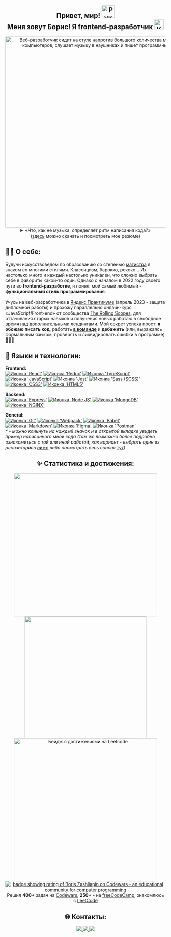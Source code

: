 <h2 align="center"><b>Привет, мир! <img src="https://emojipedia-us.s3.amazonaws.com/source/skype/289/victory-hand_270c-fe0f.png" width="40" alt="Рука в приветственном жесте">
<br>
  Меня зовут Борис! Я frontend-разработчик</b> <img src="https://i.pinimg.com/originals/a6/70/91/a67091c003173f3cd58801f345392dde.gif" alt="Кот, печатающий на клавиатуре ноутбука" width="30"></h2>
  
 <div align="center">
  <img src="https://media.tenor.com/qJ5evVs-_uUAAAAC/coding.gif" width="600" alt="Веб-разработчик сидит на стуле напротив большого количества мониторов компьютеров, слушает музыку в наушниках и пишет программный код">
  <br>
  <details><summary>&laquo;Что, как не музыка, определяет ритм написания кода?&raquo;</summary>
    
https://user-images.githubusercontent.com/108838349/215626451-8365718e-923b-46f3-861f-69494e9d5c49.mp4

  </details>
  (<a href="https://github.com/elrouss/elrouss/files/11159006/ZashliapinBD-frontend_ed05042023.pdf">здесь</a> можно скачать и посмотреть мое резюме)
</div>


<h2>🧘‍♂️ О себе:</h2>
Будучи искусствоведом по образованию со степенью <a href="https://diploma.spbu.ru/gp/view?id=13325">магистра</a> я знаком со многими стилями. Классицизм, барокко, рококо... Их настолько много и каждый настолько уникален, что сложно выбрать себе в фавориты какой-то один. Однако с началом в 2022 году своего пути во <b>frontend-разработке</b>, я понял: мой самый любимый - <b>функциональный стиль программирования</b>.
<br>
<br>
Учусь на веб-разработчика в <a href="https://practicum.yandex.ru/web/">Яндекс Практикуме</a> (апрель 2023 - защита дипломной работы) и прохожу параллельно онлайн-курс &laquo;JavaScript/Front-end&raquo; от сообщества <a href="https://rs.school/">The Rolling Scopes</a>, для оттачивания старых навыков и получения новых работаю в свободное время над <a href="https://github.com/elrouss/competitive-project-team-1">дополнительными</a> лендингами. Мой секрет успеха прост: <b>я обожаю писать код</b>, работать <a href="https://github.com/Kumiho1/lubimovka"><b>в команде</b></a> и <b>дебажить</b> (или, выражаясь формальным языком, проверять и ликвидировать ошибки в программе) 🐞🔫😄

<br>

<h2>🔧 Языки и технологии:</h2>
<b>Frontend:</b>
<br>
<a href="https://github.com/elrouss/react-mesto-auth/blob/main/src/components/App/App.js"><img src="https://img.shields.io/badge/React-20232A?style=for-the-badge&logo=react&logoColor=61DAFB" alt="Иконка 'React'"></a>
<a href=""><img src="https://img.shields.io/badge/Redux-593D88?style=for-the-badge&logo=redux&logoColor=white" alt="Иконка 'Redux'"></a>
<a href=""><img src="https://img.shields.io/badge/TypeScript-007ACC?style=for-the-badge&logo=typescript&logoColor=white" alt="Иконка 'TypeScript'"></a>
<a href="https://github.com/elrouss/competitive-project-team-1/blob/main/scripts/pages/index.js"><img src="https://img.shields.io/badge/JavaScript-323330?style=for-the-badge&logo=javascript&logoColor=F7DF1E" alt="Иконка 'JavaScript'"></a>
<a href=""><img src="https://img.shields.io/badge/Jest-C21325?style=for-the-badge&logo=jest&logoColor=white" alt="Иконка 'Jest'"></a>
<a href="https://github.com/elrouss/movies-explorer-frontend/tree/main/src/sass"><img src="https://img.shields.io/badge/Sass-CC6699?style=for-the-badge&logo=sass&logoColor=white" alt="Иконка 'Sass (SCSS)'"></a>
<a href="https://github.com/Kumiho1/lubimovka/blob/main/blocks/footer/__container/footer__container.css"><img src="https://img.shields.io/badge/CSS3-1572B6?style=for-the-badge&logo=css3&logoColor=white" alt="Иконка 'СSS3'"></a>
<a href="https://github.com/elrouss/how-to-learn/blob/main/index.html"><img src="https://img.shields.io/badge/HTML5-E34F26?style=for-the-badge&logo=html5&logoColor=white" alt="Иконка 'HTML5'"></a>

<b>Backend:</b>
<br>
<a href="https://github.com/elrouss/express-mesto-gha/blob/main/app.js"><img src="https://img.shields.io/badge/Express.js-000000?style=for-the-badge&logo=express&logoColor=white" alt="Иконка 'Express'"></a>
<a href="https://github.com/elrouss/express-mesto-gha/blob/main/package.json"><img src="https://img.shields.io/badge/Node.js-339933?style=for-the-badge&logo=nodedotjs&logoColor=white" alt="Иконка 'Node JS'"></a>
<a href="https://github.com/elrouss/express-mesto-gha/blob/main/app.js"><img src="https://img.shields.io/badge/MongoDB-4EA94B?style=for-the-badge&logo=mongodb&logoColor=white" alt="Иконка 'MongoDB'"></a>
<a href=""><img src="https://img.shields.io/badge/Nginx-009639?style=for-the-badge&logo=nginx&logoColor=white" alt="Иконка 'NGINX'"></a>

<b>General:</b>
<br>
<a href="https://github.com/elrouss/competitive-project-team-1/network"><img src="https://img.shields.io/badge/GIT-E44C30?style=for-the-badge&logo=git&logoColor=white" alt="Иконка 'Git'"></a>
<a href="https://github.com/elrouss/mesto/blob/main/webpack.config.js"><img src="https://img.shields.io/badge/Webpack-8DD6F9?style=for-the-badge&logo=Webpack&logoColor=white" alt="Иконка 'Webpack'"></a>
<a href="https://github.com/elrouss/yandex_landing/blob/main/babel.config.js"><img src="https://img.shields.io/badge/Babel-F9DC3E?style=for-the-badge&logo=babel&logoColor=white" alt="Иконка 'Babel'"></a>
<a href="https://elrouss.github.io/rsschool-cv/cv"><img src="https://img.shields.io/badge/Markdown-000000?style=for-the-badge&logo=markdown&logoColor=white" alt="Иконка 'Markdown'"></a>
<a href="https://www.figma.com/file/kJFAe4gM4V1YT6uDrx4jpF/Month-of-Landings_external-link?t=bRw75piMibawBlDZ-6"><img src="https://img.shields.io/badge/Figma-F24E1E?style=for-the-badge&logo=figma&logoColor=white" alt="Иконка 'Figma'"></a>
<a href=""><img src="https://img.shields.io/badge/Postman-FF6C37?style=for-the-badge&logo=Postman&logoColor=white" alt="Иконка 'Postman'"></a>
<br>
<i>* - можно кликнуть на каждый значок и в открытой вкладке увидеть пример написанного мной кода (там же возможно более подробно ознакомиться с той или иной работой; как вариант - выбрать один из репозиториев <a href="https://github.com/elrouss#:~:text=Customize%20your%20pins-,Pinned,-react%2Dmesto%2Dauth">ниже</a> либо посмотреть весь список <a href="https://github.com/elrouss?tab=repositories">тут</a>)</i>

<!-- <h2>📈 В планах:</h2>
<b>Frontend:</b>
<br>
<a href=""><img src="https://img.shields.io/badge/postcss-DD3A0A?style=for-the-badge&logo=postcss&logoColor=white" alt="Иконка 'PostCSS'"></a>
<a href=""><img src="https://img.shields.io/badge/Vue.js-35495E?style=for-the-badge&logo=vuedotjs&logoColor=4FC08D" alt="Иконка 'Vue'"></a>
<br>
<b>General:</b>
<br>
<a href=""><img src="https://shureed.github.io/images/badge.png" alt="Иконка алгоритмов" width="80"></a> - на данный момент изучаю самостоятельно <b>алгоритмы</b> по книге <a href="https://github.com/egonSchiele/grokking_algorithms">Адитьи Бхаргавы</a> и закрепляю свой навык написанием <a href="https://codepen.io/collection/ExbBJg">кода</a> -->

<!-- <br> -->

<!-- <h2 align="center">:man_student: Образование:</h2>
<div align="center">

|<img width="240" src="https://user-images.githubusercontent.com/108838349/211216539-bbb602c4-897b-49dd-868c-2a83df4d720f.png" alt="Скан сертификата, подтверждающий участие Бориса Зашляпина в разработке лендинга по заказу команды HR (Human Resources) Яндекс Практикума">|<img src="https://user-images.githubusercontent.com/108838349/211216223-91733ab8-01a9-4414-a389-b7e2c70181b7.jpeg" width="240" alt="Скан сертификата, подтверждающий прохождение Борисом Зашляпиным интенсива онлайн-школы 'Айтилогия'">|<img src="https://user-images.githubusercontent.com/108838349/215734968-bc6395a5-4a45-4f99-96a6-6e09b457d01c.png" width="200" alt="Скан сертификата, выданного Санкт-Петербургским государственным университетом с подтверждением владения Борисом Зашляпиным английским языком на уровне B2">|
|---|---|---|
  |<div align="center"><a href="https://practicum.yandex.ru/">Сертификат</a> участия в разработке<br><a href="https://github.com/elrouss/yandex_landing">лендинга</a> для HR-команды Яндекс Практикума<br>(2022)</div>|<div align="center"><a href="https://itlogia.ru/">Сертификат</a> о прохождении<br>интенсива по теме <a href="https://github.com/elrouss/cars-hw">&laquo;Frontend Start&raquo;</a><br>(2022)</div>|<div align="center"><a href="https://spbu.ru/">Сертификат</a> о сдаче теста по<br>английскому языку (B2)<br>(2016)</div>| -->

<h2 align="center">✨ Статистика и достижения:</h2>
<div align="center">
  <a href="https://git.io/streak-stats"><img src="https://streak-stats.demolab.com?user=elrouss&theme=shades-of-purple&border_radius=1&date_format=%5BY%20%5DM%20j" width="450"/></a>
  <img src="https://github-readme-stats.vercel.app/api/top-langs/?username=elrouss&layout=compact&theme=shades-of-purple&langs_count=8" width="382"/>
  <br>
  <a href="https://leetcode.com/elrouss/"><img width="450" src="https://leetcard.jacoblin.cool/elrouss?theme=nord&ext=heatmap" alt="Бейдж с достижениями на Leetcode"></a>
  <br>
  <a href="https://www.codewars.com/users/rsschool_e730e62b58c73d40"><img src="https://www.codewars.com/users/rsschool_e730e62b58c73d40/badges/large" alt="badge showing rating of Boris Zashliapin on Codewars - an educational community for computer programming"></a>
  <br>
  Решил <b>400+</b> задач на <a href="https://www.codewars.com/users/elrouss">Codewars</a>, <b>250+</b> - на <a href="https://www.freecodecamp.org/elrouss">freeCodeCamp</a>, знакомлюсь с <a href="https://leetcode.com/elrouss/">LeetCode</a>
</div>

<h2 align="center">🌐 Контакты:</h2>
<div align="center">
  <a href="https://t.me/elrouss">
    <img src="https://img.shields.io/badge/Telegram-blue?logo=telegram&logoColor=white&style=for-the-badge">
  </a>
  <a href="https://codepen.io/elrouss">
    <img src="https://img.shields.io/badge/CodePen-black?logo=codepen&logoColor=white&style=for-the-badge">
  </a>
  <a href="https://www.linkedin.com/in/frontend-elrouss/">
    <img src="https://img.shields.io/badge/LinkedIn-blue?logo=linkedin&logoColor=white&style=for-the-badge">
  </a>
</div>
